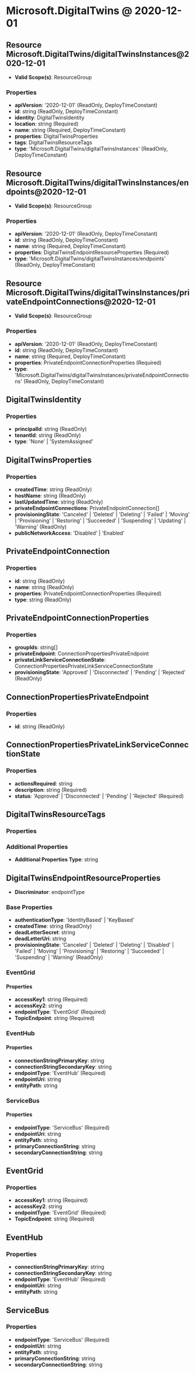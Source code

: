 # Microsoft.DigitalTwins @ 2020-12-01

## Resource Microsoft.DigitalTwins/digitalTwinsInstances@2020-12-01
* **Valid Scope(s)**: ResourceGroup
### Properties
* **apiVersion**: '2020-12-01' (ReadOnly, DeployTimeConstant)
* **id**: string (ReadOnly, DeployTimeConstant)
* **identity**: DigitalTwinsIdentity
* **location**: string (Required)
* **name**: string (Required, DeployTimeConstant)
* **properties**: DigitalTwinsProperties
* **tags**: DigitalTwinsResourceTags
* **type**: 'Microsoft.DigitalTwins/digitalTwinsInstances' (ReadOnly, DeployTimeConstant)

## Resource Microsoft.DigitalTwins/digitalTwinsInstances/endpoints@2020-12-01
* **Valid Scope(s)**: ResourceGroup
### Properties
* **apiVersion**: '2020-12-01' (ReadOnly, DeployTimeConstant)
* **id**: string (ReadOnly, DeployTimeConstant)
* **name**: string (Required, DeployTimeConstant)
* **properties**: DigitalTwinsEndpointResourceProperties (Required)
* **type**: 'Microsoft.DigitalTwins/digitalTwinsInstances/endpoints' (ReadOnly, DeployTimeConstant)

## Resource Microsoft.DigitalTwins/digitalTwinsInstances/privateEndpointConnections@2020-12-01
* **Valid Scope(s)**: ResourceGroup
### Properties
* **apiVersion**: '2020-12-01' (ReadOnly, DeployTimeConstant)
* **id**: string (ReadOnly, DeployTimeConstant)
* **name**: string (Required, DeployTimeConstant)
* **properties**: PrivateEndpointConnectionProperties (Required)
* **type**: 'Microsoft.DigitalTwins/digitalTwinsInstances/privateEndpointConnections' (ReadOnly, DeployTimeConstant)

## DigitalTwinsIdentity
### Properties
* **principalId**: string (ReadOnly)
* **tenantId**: string (ReadOnly)
* **type**: 'None' | 'SystemAssigned'

## DigitalTwinsProperties
### Properties
* **createdTime**: string (ReadOnly)
* **hostName**: string (ReadOnly)
* **lastUpdatedTime**: string (ReadOnly)
* **privateEndpointConnections**: PrivateEndpointConnection[]
* **provisioningState**: 'Canceled' | 'Deleted' | 'Deleting' | 'Failed' | 'Moving' | 'Provisioning' | 'Restoring' | 'Succeeded' | 'Suspending' | 'Updating' | 'Warning' (ReadOnly)
* **publicNetworkAccess**: 'Disabled' | 'Enabled'

## PrivateEndpointConnection
### Properties
* **id**: string (ReadOnly)
* **name**: string (ReadOnly)
* **properties**: PrivateEndpointConnectionProperties (Required)
* **type**: string (ReadOnly)

## PrivateEndpointConnectionProperties
### Properties
* **groupIds**: string[]
* **privateEndpoint**: ConnectionPropertiesPrivateEndpoint
* **privateLinkServiceConnectionState**: ConnectionPropertiesPrivateLinkServiceConnectionState
* **provisioningState**: 'Approved' | 'Disconnected' | 'Pending' | 'Rejected' (ReadOnly)

## ConnectionPropertiesPrivateEndpoint
### Properties
* **id**: string (ReadOnly)

## ConnectionPropertiesPrivateLinkServiceConnectionState
### Properties
* **actionsRequired**: string
* **description**: string (Required)
* **status**: 'Approved' | 'Disconnected' | 'Pending' | 'Rejected' (Required)

## DigitalTwinsResourceTags
### Properties
### Additional Properties
* **Additional Properties Type**: string

## DigitalTwinsEndpointResourceProperties
* **Discriminator**: endpointType

### Base Properties
* **authenticationType**: 'IdentityBased' | 'KeyBased'
* **createdTime**: string (ReadOnly)
* **deadLetterSecret**: string
* **deadLetterUri**: string
* **provisioningState**: 'Canceled' | 'Deleted' | 'Deleting' | 'Disabled' | 'Failed' | 'Moving' | 'Provisioning' | 'Restoring' | 'Succeeded' | 'Suspending' | 'Warning' (ReadOnly)
### EventGrid
#### Properties
* **accessKey1**: string (Required)
* **accessKey2**: string
* **endpointType**: 'EventGrid' (Required)
* **TopicEndpoint**: string (Required)

### EventHub
#### Properties
* **connectionStringPrimaryKey**: string
* **connectionStringSecondaryKey**: string
* **endpointType**: 'EventHub' (Required)
* **endpointUri**: string
* **entityPath**: string

### ServiceBus
#### Properties
* **endpointType**: 'ServiceBus' (Required)
* **endpointUri**: string
* **entityPath**: string
* **primaryConnectionString**: string
* **secondaryConnectionString**: string


## EventGrid
### Properties
* **accessKey1**: string (Required)
* **accessKey2**: string
* **endpointType**: 'EventGrid' (Required)
* **TopicEndpoint**: string (Required)

## EventHub
### Properties
* **connectionStringPrimaryKey**: string
* **connectionStringSecondaryKey**: string
* **endpointType**: 'EventHub' (Required)
* **endpointUri**: string
* **entityPath**: string

## ServiceBus
### Properties
* **endpointType**: 'ServiceBus' (Required)
* **endpointUri**: string
* **entityPath**: string
* **primaryConnectionString**: string
* **secondaryConnectionString**: string

